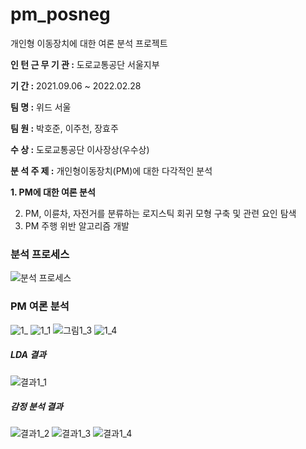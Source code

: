 # pm_posneg
개인형 이동장치에 대한 여론 분석 프로젝트

**인 턴 근 무 기 관 :** 도로교통공단 서울지부
 
**기 간 :** 2021.09.06 ~ 2022.02.28
 
**팀 명 :** 위드 서울
 
**팀 원 :** 박호준, 이주천, 장효주

**수 상 :** 도로교통공단 이사장상(우수상)


**분 석 주 제 :** 개인형이동장치(PM)에 대한 다각적인 분석 


**1. PM에 대한 여론 분석**

2. PM, 이륜차, 자전거를 분류하는 로지스틱 회귀 모형 구축 및 관련 요인 탐색
3. PM 주행 위반 알고리즘 개발





### 분석 프로세스
![분석 프로세스](https://user-images.githubusercontent.com/91238910/167256521-d112d941-cc84-4489-87e4-593d6b665743.png)



### PM 여론 분석
![1_](https://user-images.githubusercontent.com/91238910/167256542-3d59de00-b6a0-4336-abae-54dd30768fef.png)
![1_1](https://user-images.githubusercontent.com/91238910/167256543-55fa46f2-7993-4bed-a191-af9e50d82196.png)
![그림1_3](https://user-images.githubusercontent.com/91238910/167256544-262c9c77-3add-4406-90a1-921159ea75da.png)
![1_4](https://user-images.githubusercontent.com/91238910/167256545-7ad7c175-6ac3-4f0f-8fa8-b7f31999f59d.png)


##### LDA 결과
![결과1_1](https://user-images.githubusercontent.com/91238910/167256359-4666c13c-5e3c-4d52-ae11-4321f4af0192.png)

##### 감정 분석 결과
![결과1_2](https://user-images.githubusercontent.com/91238910/167256363-827210cb-6792-4527-a962-96e3eb5ff3dd.png)
![결과1_3](https://user-images.githubusercontent.com/91238910/167256367-0e406488-bacf-4d31-915f-5b2e639da61d.png)
![결과1_4](https://user-images.githubusercontent.com/91238910/167256368-6a887ebd-fc4c-4275-ad8e-1615ebc16c71.png)
